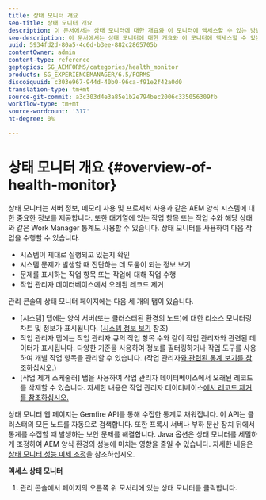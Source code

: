 ```yaml
---
title: 상태 모니터 개요
seo-title: 상태 모니터 개요
description: 이 문서에서는 상태 모니터에 대한 개요와 이 모니터에 액세스할 수 있는 방법에 대한 세부 정보를 제공합니다.
seo-description: 이 문서에서는 상태 모니터에 대한 개요와 이 모니터에 액세스할 수 있는 방법에 대한 세부 정보를 제공합니다.
uuid: 5934fd2d-80a5-4c6d-b3ee-882c2865705b
contentOwner: admin
content-type: reference
geptopics: SG_AEMFORMS/categories/health_monitor
products: SG_EXPERIENCEMANAGER/6.5/FORMS
discoiquuid: c303e967-944d-40b0-96ca-f91e2f42a0d0
translation-type: tm+mt
source-git-commit: a3c303d4e3a85e1b2e794bec2006c335056309fb
workflow-type: tm+mt
source-wordcount: '317'
ht-degree: 0%

---
```



# 상태 모니터 개요 {#overview-of-health-monitor}

상태 모니터는 서버 정보, 메모리 사용 및 프로세서 사용과 같은 AEM 양식 시스템에 대한 중요한 정보를 제공합니다. 또한 대기열에 있는 작업 항목 또는 작업 수와 해당 상태와 같은 Work Manager 통계도 사용할 수 있습니다. 상태 모니터를 사용하여 다음 작업을 수행할 수 있습니다.

* 시스템이 제대로 실행되고 있는지 확인
* 시스템 문제가 발생할 때 진단하는 데 도움이 되는 정보 보기
* 문제를 표시하는 작업 항목 또는 작업에 대해 작업 수행
* 작업 관리자 데이터베이스에서 오래된 레코드 제거

관리 콘솔의 상태 모니터 페이지에는 다음 세 개의 탭이 있습니다.

* [시스템] 탭에는 양식 서버(또는 클러스터된 환경의 노드)에 대한 리소스 모니터링 차트 및 정보가 표시됩니다. ([시스템 정보 보기](/help/forms/using/admin-help/view-system-information.md#view-system-information) 참조)
* 작업 관리자 탭에는 작업 관리자 큐의 작업 항목 수와 같이 작업 관리자와 관련된 데이터가 표시됩니다. 다양한 기준을 사용하여 정보를 필터링하거나 작업 도구를 사용하여 개별 작업 항목을 관리할 수 있습니다. (작업 관리자[와 관련된 통계 보기를 참조하십시오.)](/help/forms/using/admin-help/view-statistics-related-manager.md#view-statistics-related-to-work-manager)
* [작업 제거 스케줄러] 탭을 사용하여 작업 관리자 데이터베이스에서 오래된 레코드를 삭제할 수 있습니다. 자세한 내용은 작업 관리자 데이터베이스[에서 레코드 제거를 참조하십시오.](/help/forms/using/admin-help/purge-records-job-manager-database.md#purge-records-from-the-job-manager-database)

상태 모니터 웹 페이지는 Gemfire API를 통해 수집한 통계로 채워집니다. 이 API는 클러스터의 모든 노드를 자동으로 검색합니다. 또한 프록시 서버나 부하 분산 장치 뒤에서 통계를 수집할 때 발생하는 보안 문제를 해결합니다. Java 옵션은 상태 모니터를 세밀하게 조정하여 AEM 양식 환경의 성능에 미치는 영향을 줄일 수 있습니다. 자세한 내용은 [상태 모니터 성능 미세 조정](/help/forms/using/admin-help/fine-tuning-health-monitor-performance.md#fine-tuning-health-monitor-performance)을 참조하십시오.

**액세스 상태 모니터**

1. 관리 콘솔에서 페이지의 오른쪽 위 모서리에 있는 상태 모니터를 클릭합니다.

